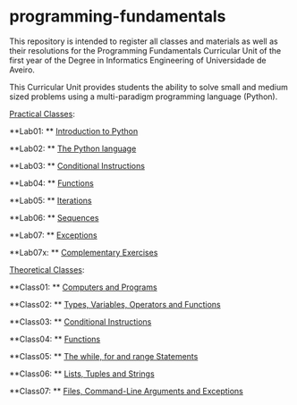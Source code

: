 # programming-fundamentals

This repository is intended to register all classes and materials as well as their resolutions for the Programming Fundamentals Curricular Unit of the first year of the Degree in Informatics Engineering of Universidade de Aveiro.

This Curricular Unit provides students the ability to solve small and medium sized problems using a multi-paradigm programming language (Python).



[Practical Classes](https://github.com/alexandradecarvalho/programming-fundamentals/tree/main/practical-classes):

**Lab01: ** [Introduction to Python](https://github.com/alexandradecarvalho/programming-fundamentals/tree/main/practical-classes/lab01)

**Lab02: ** [The Python language](https://github.com/alexandradecarvalho/programming-fundamentals/tree/main/practical-classes/lab02)

**Lab03: ** [Conditional Instructions](https://github.com/alexandradecarvalho/programming-fundamentals/tree/main/practical-classes/lab03)

**Lab04: ** [Functions](https://github.com/alexandradecarvalho/programming-fundamentals/tree/main/practical-classes/lab04)

**Lab05: ** [Iterations](https://github.com/alexandradecarvalho/programming-fundamentals/tree/main/practical-classes/lab05)

**Lab06: ** [Sequences](https://github.com/alexandradecarvalho/programming-fundamentals/tree/main/practical-classes/lab06)

**Lab07: ** [Exceptions](https://github.com/alexandradecarvalho/programming-fundamentals/tree/main/practical-classes/lab07)

**Lab07x: ** [Complementary Exercises](https://github.com/alexandradecarvalho/programming-fundamentals/tree/main/practical-classes/lab07x)



[Theoretical Classes](https://github.com/alexandradecarvalho/programming-fundamentals/tree/main/theoretical-classes):

**Class01: ** [Computers and Programs](https://github.com/alexandradecarvalho/programming-fundamentals/tree/main/theoretical-classes/class01)

**Class02: ** [Types, Variables, Operators and Functions](https://github.com/alexandradecarvalho/programming-fundamentals/tree/main/theoretical-classes/class02)

**Class03: ** [Conditional Instructions](https://github.com/alexandradecarvalho/programming-fundamentals/tree/main/theoretical-classes/class03)

**Class04: ** [Functions](https://github.com/alexandradecarvalho/programming-fundamentals/tree/main/theoretical-classes/class04)

**Class05: ** [The while, for and range Statements](https://github.com/alexandradecarvalho/programming-fundamentals/tree/main/theoretical-classes/class05)

**Class06: ** [Lists, Tuples and Strings](https://github.com/alexandradecarvalho/programming-fundamentals/tree/main/theoretical-classes/class06)

**Class07: ** [Files, Command-Line Arguments and Exceptions](https://github.com/alexandradecarvalho/programming-fundamentals/tree/main/theoretical-classes/class07)

